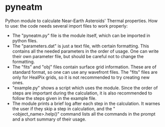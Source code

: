 # pyneatm
Python module to calculate Near-Earth Asteroids' Thermal properties.
How to use:
the code needs several import files to work properly:
  - The "pyneatm.py" file is the module itself, which can be imported in python files.
  - The "parameters.dat" is just a text file, with certain formatting.
    This contains all the needed parameters in the order of usage.
    One can write their own parameter file, but should be careful not to change the formatting.
  - The "fits" and "obj" files contain surface grid information. These are of standard format,
    so one can use any wavefront files. The "fits" files are only for HealPix grids, so it is
    not recommended to try creating new ones.
  - "example.py" shows a script which uses the module. Since the order of steps are important
    during the calculation, it is also recommended to follow the steps given in the example file.
  - The module prints a brief log after each step in the calculation. It warnes the user if they
    skip a step in calculation, and the "<object_name>.help()" command lists all the commands in
    the prompt and a short summary of their usage.
